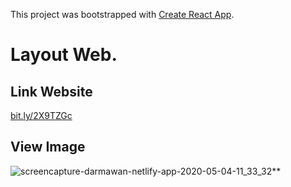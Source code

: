This project was bootstrapped with [Create React App](https://github.com/facebook/create-react-app).

# Layout Web.
## Link Website
[bit.ly/2X9TZGc](url)
## View Image
![screencapture-darmawan-netlify-app-2020-05-04-11_33_32](https://user-images.githubusercontent.com/60034008/80936461-7bb52c00-8dfb-11ea-9cbb-a9629e1cd1e9.png)**
